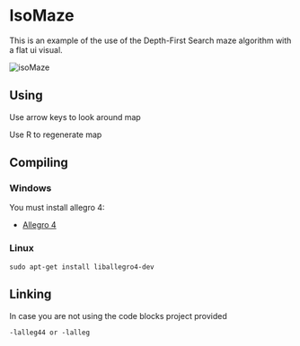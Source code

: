 # IsoMaze
This is an example of the use of the Depth-First Search maze algorithm with a flat ui visual.

![isoMaze](https://user-images.githubusercontent.com/9920336/64926763-5ffb0800-d7cf-11e9-8286-c66ad226cf8c.PNG)

## Using
Use arrow keys to look around map

Use R to regenerate map

## Compiling

### Windows
You must install allegro 4:
- [Allegro 4](http://liballeg.org/api.html)

### Linux
```sudo apt-get install liballegro4-dev```

## Linking
In case you are not using the code blocks project provided
```
-lalleg44 or -lalleg
```

